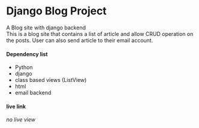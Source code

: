 # Django Blog Project
A Blog site with django backend <br>
This is a blog site that contains a list of article and allow CRUD operation on the posts. User can also send article to their email account.
#### Dependency list

- Python
- django
- class based views (ListView)
- html
- email backend

#### live link
_no live view_
